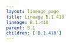 ```yaml
---
layout: lineage_page
title: Lineage B.1.418
lineage: B.1.418
parent: B.1
children: ['B.1.418']
---
```

